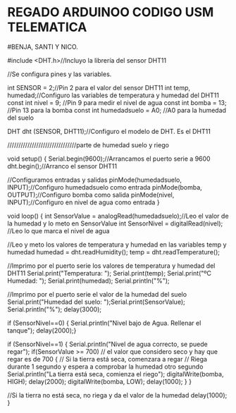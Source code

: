 # REGADO ARDUINOO CODIGO USM TELEMATICA
#BENJA, SANTI Y NICO.


#include <DHT.h>//Incluyo la librería del sensor DHT11

//Se configura pines y las variables.

int SENSOR = 2;//Pin 2 para el valor del sensor DHT11
int temp, humedad;//Configuro las variables de temperatura y humedad del DHT11
const int nivel = 9; //Pin 9 para medir el nivel de agua
const int bomba = 13; //Pin 13 para la bomba
const int humedadsuelo = A0; //A0 para la humedad del suelo

DHT dht (SENSOR, DHT11);//Configuro el modelo de DHT. Es el DHT11

///////////////////////////////parte de humedad suelo y riego

void setup()
{
  Serial.begin(9600);//Arrancamos el puerto serie a 9600
  dht.begin();//Arranco el sensor DHT11
  
  //Configuramos entradas y salidas
  pinMode(humedadsuelo, INPUT);//Configuro humedadsuelo como entrada
  pinMode(bomba, OUTPUT);//Configuro bomba como salida
  pinMode(nivel, INPUT);//Configuro en nivel de agua como entrada
 }

void loop()
{
  int SensorValue = analogRead(humedadsuelo);//Leo el valor de la humedad y lo meto en SensorValue
  int SensorNivel = digitalRead(nivel); //Leo lo que marca el nivel de agua
  
  //Leo y meto los valores de temperatura y humedad en las variables temp y humedad
  humedad = dht.readHumidity();
  temp = dht.readTemperature();
  
  //Imprimo por el puerto serie los valores de temperatura y humedad del DHT11
  Serial.print("Temperatura: "); Serial.print(temp);
  Serial.print("ºC Humedad: "); Serial.print(humedad); Serial.println("%");
  
  //Imprimo por el puerto serie el valor de la humedad del suelo
  Serial.print("Humedad del suelo: ");Serial.print(SensorValue); Serial.println("%");
  delay(3000);
  
if (SensorNivel==0)
  { Serial.println("Nivel bajo de Agua. Rellenar el tanque"); 
  delay(2000);}

if (SensorNivel==1) 
  {
   Serial.println("Nivel de agua correcto, se puede regar");
   if(SensorValue >= 700) // el valor que considero seco y hay que regar es de 700
  {
   // Si la tierra está seca, comenzara a regar
   // Riega durante 1 segundo y espera a comprobar la humedad otro segundo
   Serial.println("La tierra está seca, comienza el riego");
   digitalWrite(bomba, HIGH);
   delay(2000);
   digitalWrite(bomba, LOW);
   delay(1000);
  }
   }  
  
  //Si la tierra no está seca, no riega y da el valor de la humedad
  delay(1000);
}
